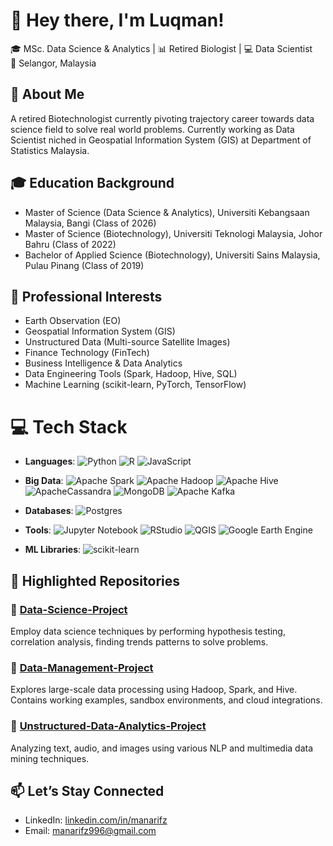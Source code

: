# 👋 Hey there, I'm Luqman!

🎓 MSc. Data Science & Analytics | 📊 Retired Biologist | 💻 Data Scientist  
📍 Selangor, Malaysia 

<!-- About Me -->
## 🌱 About Me

A retired Biotechnologist currently pivoting trajectory career towards data science field to solve real world problems. Currently working as Data Scientist niched in Geospatial Information System (GIS) at Department of Statistics Malaysia.

<!-- Education Background -->
## 🎓 Education Background

- Master of Science (Data Science & Analytics), Universiti Kebangsaan Malaysia, Bangi (Class of 2026)
- Master of Science (Biotechnology), Universiti Teknologi Malaysia, Johor Bahru (Class of 2022)
- Bachelor of Applied Science (Biotechnology), Universiti Sains Malaysia, Pulau Pinang (Class of 2019)

<!-- Professional Interest-->
## 💼 Professional Interests

- Earth Observation (EO)
- Geospatial Information System (GIS)
- Unstructured Data (Multi-source Satellite Images)  
- Finance Technology (FinTech)
- Business Intelligence & Data Analytics  
- Data Engineering Tools (Spark, Hadoop, Hive, SQL)  
- Machine Learning (scikit-learn, PyTorch, TensorFlow)  

<!-- [tech stack](https://github.com/ileriayo/markdown-badges) -->
# 💻  Tech Stack
- **Languages**:
![Python](https://img.shields.io/badge/python-3670A0?style=for-the-badge&logo=python&logoColor=ffdd54)
![R](https://img.shields.io/badge/r-%23276DC3.svg?style=for-the-badge&logo=r&logoColor=white)
![JavaScript](https://img.shields.io/badge/javascript-%23323330.svg?style=for-the-badge&logo=javascript&logoColor=%23F7DF1E)

- **Big Data**:
![Apache Spark](https://img.shields.io/badge/Apache%20Spark-FDEE21?style=flat-square&logo=apachespark&logoColor=black)
![Apache Hadoop](https://img.shields.io/badge/Apache%20Hadoop-66CCFF?style=for-the-badge&logo=apachehadoop&logoColor=black)
![Apache Hive](https://img.shields.io/badge/Apache%20Hive-FDEE21?style=for-the-badge&logo=apachehive&logoColor=black)
![ApacheCassandra](https://img.shields.io/badge/cassandra-%231287B1.svg?style=for-the-badge&logo=apache-cassandra&logoColor=white)
![MongoDB](https://img.shields.io/badge/MongoDB-%234ea94b.svg?style=for-the-badge&logo=mongodb&logoColor=white)
![Apache Kafka](https://img.shields.io/badge/Apache%20Kafka-000?style=for-the-badge&logo=apachekafka)

- **Databases**:
![Postgres](https://img.shields.io/badge/postgres-%23316192.svg?style=for-the-badge&logo=postgresql&logoColor=white)

- **Tools**:
![Jupyter Notebook](https://img.shields.io/badge/jupyter-%23FA0F00.svg?style=for-the-badge&logo=jupyter&logoColor=white)
![RStudio](https://img.shields.io/badge/RStudio-4285F4?style=for-the-badge&logo=rstudio&logoColor=white)
![QGIS](https://img.shields.io/badge/QGIS-589632?style=for-the-badge&logo=qgis&logoColor=white)
![Google Earth Engine](https://img.shields.io/badge/Google%20Earth%20Engine-4285F4?style=for-the-badge&logo=googleearth&logoColor=white)

- **ML Libraries**:
![scikit-learn](https://img.shields.io/badge/scikit--learn-%23F7931E.svg?style=for-the-badge&logo=scikit-learn&logoColor=white)

<!-- Highligted Respositories-->
## 📁 Highlighted Repositories

### 🔸 [Data-Science-Project](https://github.com/manarifz/MSc-Project-2-Data-Science)
Employ data science techniques by performing hypothesis testing, correlation analysis, finding trends patterns to solve problems.

### 🔸 [Data-Management-Project](https://github.com/manarifz/Assignment-1-Data-Management)
Explores large-scale data processing using Hadoop, Spark, and Hive. Contains working examples, sandbox environments, and cloud integrations.

### 🔸 [Unstructured-Data-Analytics-Project](https://github.com/manarifz/Unstructured-Data-Analytics)
Analyzing text, audio, and images using various NLP and multimedia data mining techniques.

<!-- Reach me -->
## 📫 Let’s Stay Connected

- LinkedIn: [linkedin.com/in/manarifz](www.linkedin.com/in/manarifz)  
- Email: [manarifz996@gmail.com](manarifz996@gmail.com)
